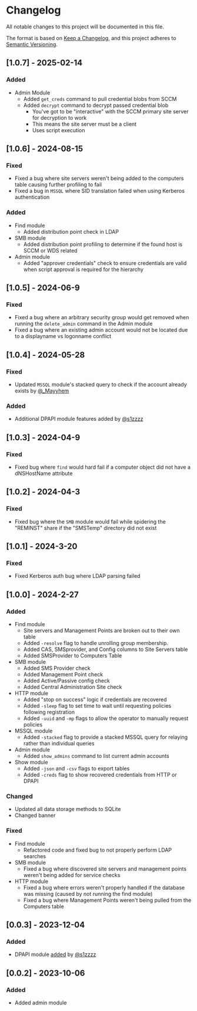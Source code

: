 # Changelog

All notable changes to this project will be documented in this file.

The format is based on [Keep a Changelog](https://keepachangelog.com/en/1.1.0/),
and this project adheres to [Semantic Versioning](https://semver.org/spec/v2.0.0.html).

## [1.0.7] - 2025-02-14

### Added

- Admin Module
    - Added `get_creds` command to pull credential blobs from SCCM
    - Added `decrypt` command to decrypt passed credential blob 
        - You've got to be "interactive" with the SCCM primary site server for decryption to work 
        - This means the site server must be a client 
        - Uses script execution
    
    
## [1.0.6] - 2024-08-15

### Fixed

- Fixed a bug where site servers weren't being added to the computers table causing further profiling to fail
- Fixed a bug in `MSSQL` where SID translation failed when using Kerberos authentication


### Added
- Find module
    - Added distribution point check in LDAP
- SMB module
    - Added distribution point profiling to determine if the found host is SCCM or WDS related
- Admin module
    - Added "approver credentials" check to ensure credentials are valid when script approval is required for the hierarchy

## [1.0.5] - 2024-06-9

### Fixed

- Fixed a bug where an arbitrary security group would get removed when running the `delete_admin` command in the Admin module
- Fixed a bug where an existing admin account would not be located due to a displayname vs logonname conflict




## [1.0.4] - 2024-05-28

### Fixed

- Updated `MSSQL` module's stacked query to check if the account already exists by [@_Mayyhem](https://twitter.com/_Mayyhem)

### Added
- Additional DPAPI module features added by [@s1zzzz](https://twitter.com/s1zzzz)


## [1.0.3] - 2024-04-9

### Fixed

- Fixed bug where `find` would hard fail if a computer object did not have a dNSHostName attribute


## [1.0.2] - 2024-04-3

### Fixed

- Fixed bug where the `SMB` module would fail while spidering the "REMINST" share if the "SMSTemp" directory did not exist

## [1.0.1] - 2024-3-20

### Fixed

- Fixed Kerberos auth bug where LDAP parsing failed

## [1.0.0] - 2024-2-27

### Added
- Find module
    - Site servers and Management Points are broken out to their own table
    - Added `-resolve` flag to handle unrolling group membership. 
    - Added CAS, SMSprovider, and Config columns to Site Servers table
    - Added SMSProvider to Computers Table
- SMB module
    - Added SMS Provider check
    - Added Management Point check
    - Added Active/Passive config check
    - Added Central Administration Site check
- HTTP module
    - Added "stop on success" logic if credentials are recovered
    - Added `-sleep` flag to set time to wait until requesting policies following registration
    - Added `-uuid` and `-mp` flags to allow the operator to manually request policies
- MSSQL module
    - Added `-stacked` flag to provide a stacked MSSQL query for relaying rather than individual queries
- Admin module
    - Added `show_admins` command to list current admin accounts
- Show module
    - Added `-json` and `-csv` flags to export tables 
    - Added `-creds` flag to show recovered credentials from HTTP or DPAPI

### Changed
- Updated all data storage methods to SQLite
- Changed banner



### Fixed
- Find module
    - Refactored code and fixed bug to not properly perform LDAP searches
- SMB module
    - Fixed a bug where discovered site servers and management points weren't being added for service checks
- HTTP module
    - Fixed a bug where errors weren't properly handled if the database was missing (caused by not running the find module)
    - Fixed a bug where Management Points weren't being pulled from the Computers table


## [0.0.3] - 2023-12-04

### Added

- DPAPI module [added](https://github.com/garrettfoster13/sccmhunter/pull/30) by [@s1zzzz](https://twitter.com/s1zzzz)


## [0.0.2] - 2023-10-06

### Added

- Added admin module 
